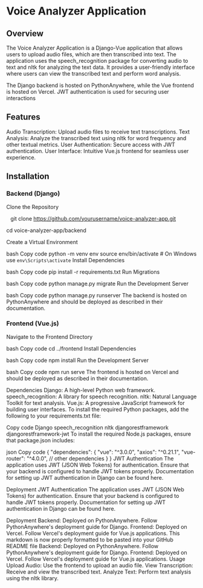 

# Voice Analyzer Application
## Overview
The Voice Analyzer Application is a Django-Vue application that allows users to upload audio files, which are then transcribed into text. The application uses the speech_recognition package for converting audio to text and nltk for analyzing the text data. It provides a user-friendly interface where users can view the transcribed text and perform word analysis.

The Django backend is hosted on PythonAnywhere, while the Vue frontend is hosted on Vercel. JWT authentication is used for securing user interactions

## Features
Audio Transcription: Upload audio files to receive text transcriptions.
Text Analysis: Analyze the transcribed text using nltk for word frequency and other textual metrics.
User Authentication: Secure access with JWT authentication.
User Interface: Intuitive Vue.js frontend for seamless user experience.

## Installation

### Backend (Django)
Clone the Repository

``` ``` git clone https://github.com/yourusername/voice-analyzer-app.git ``` ```

cd voice-analyzer-app/backend

Create a Virtual Environment

bash
Copy code
python -m venv env
source env/bin/activate  # On Windows use `env\Scripts\activate`
Install Dependencies

bash
Copy code
pip install -r requirements.txt
Run Migrations

bash
Copy code
python manage.py migrate
Run the Development Server

bash
Copy code
python manage.py runserver
The backend is hosted on PythonAnywhere and should be deployed as described in their documentation.

### Frontend (Vue.js)
Navigate to the Frontend Directory

bash
Copy code
cd ../frontend
Install Dependencies

bash
Copy code
npm install
Run the Development Server

bash
Copy code
npm run serve
The frontend is hosted on Vercel and should be deployed as described in their documentation.

Dependencies
Django: A high-level Python web framework.
speech_recognition: A library for speech recognition.
nltk: Natural Language Toolkit for text analysis.
Vue.js: A progressive JavaScript framework for building user interfaces.
To install the required Python packages, add the following to your requirements.txt file:

Copy code
Django
speech_recognition
nltk
djangorestframework
djangorestframework-jwt
To install the required Node.js packages, ensure that package.json includes:

json
Copy code
{
  "dependencies": {
    "vue": "^3.0.0",
    "axios": "^0.21.1",
    "vue-router": "^4.0.0",
    // other dependencies
  }
}
JWT Authentication
The application uses JWT (JSON Web Tokens) for authentication. Ensure that your backend is configured to handle JWT tokens properly. Documentation for setting up JWT authentication in Django can be found here.

Deployment
JWT Authentication
The application uses JWT (JSON Web Tokens) for authentication. Ensure that your backend is configured to handle JWT tokens properly. Documentation for setting up JWT authentication in Django can be found here.

Deployment
Backend: Deployed on PythonAnywhere. Follow PythonAnywhere's deployment guide for Django.
Frontend: Deployed on Vercel. Follow Vercel's deployment guide for Vue.js applications.
This markdown is now properly formatted to be pasted into your GitHub README file
Backend: Deployed on PythonAnywhere. Follow PythonAnywhere's deployment guide for Django.
Frontend: Deployed on Vercel. Follow Vercel's deployment guide for Vue.js applications.
Usage
Upload Audio: Use the frontend to upload an audio file.
View Transcription: Receive and view the transcribed text.
Analyze Text: Perform text analysis using the nltk library.
